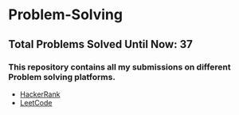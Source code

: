 # Problem-Solving
## Total Problems Solved Until Now: 37
### This repository contains all my submissions on different Problem solving platforms.
  * [HackerRank](https://www.hackerrank.com/hassan_marsafy)
  * [LeetCode](https://leetcode.com/HMarsafy/)
